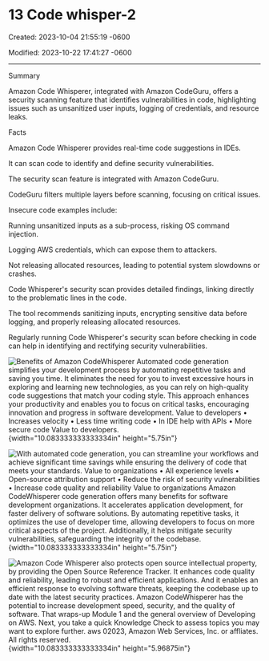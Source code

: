 # 13 Code whisper-2 

Created: 2023-10-04 21:55:19 -0600

Modified: 2023-10-22 17:41:27 -0600

---

Summary

Amazon Code Whisperer, integrated with Amazon CodeGuru, offers a security scanning feature that identifies vulnerabilities in code, highlighting issues such as unsanitized user inputs, logging of credentials, and resource leaks.



Facts

Amazon Code Whisperer provides real-time code suggestions in IDEs.

It can scan code to identify and define security vulnerabilities.

The security scan feature is integrated with Amazon CodeGuru.

CodeGuru filters multiple layers before scanning, focusing on critical issues.

Insecure code examples include:

Running unsanitized inputs as a sub-process, risking OS command injection.



Logging AWS credentials, which can expose them to attackers.

Not releasing allocated resources, leading to potential system slowdowns or crashes.



Code Whisperer's security scan provides detailed findings, linking directly to the problematic lines in the code.



The tool recommends sanitizing inputs, encrypting sensitive data before logging, and properly releasing allocated resources.



Regularly running Code Whisperer's security scan before checking in code can help in identifying and rectifying security vulnerabilities.



![Benefits of Amazon CodeWhisperer Automated code generation simplifies your development process by automating repetitive tasks and saving you time. It eliminates the need for you to invest excessive hours in exploring and learning new technologies, as you can rely on high-quality code suggestions that match your coding style. This approach enhances your productivity and enables you to focus on critical tasks, encouraging innovation and progress in software development. Value to developers • Increases velocity • Less time writing code • In IDE help with APIs • More secure code Value to developers. ](../../../media/AWS-DevOps-Module-3-13-Code-whisper-2-image1.png){width="10.083333333333334in" height="5.75in"}



![With automated code generation, you can streamline your workflows and achieve significant time savings while ensuring the delivery of code that meets your standards. Value to organizations • All experience levels • Open-source attribution support • Reduce the risk of security vulnerabilities • Increase code quality and reliability Value to organizations Amazon CodeWhisperer code generation offers many benefits for software development organizations. It accelerates application development, for faster delivery of software solutions. By automating repetitive tasks, it optimizes the use of developer time, allowing developers to focus on more critical aspects of the project. Additionally, it helps mitigate security vulnerabilities, safeguarding the integrity of the codebase. ](../../../media/AWS-DevOps-Module-3-13-Code-whisper-2-image2.png){width="10.083333333333334in" height="5.75in"}



![Amazon Code Whisperer also protects open source intellectual property, by providing the Open Source Reference Tracker. It enhances code quality and reliability, leading to robust and efficient applications. And it enables an efficient response to evolving software threats, keeping the codebase up to date with the latest security practices. Amazon CodeWhisperer has the potential to increase development speed, security, and the quality of software. That wraps-up Module 1 and the general overview of Developing on AWS. Next, you take a quick Knowledge Check to assess topics you may want to explore further. aws 02023, Amazon Web Services, Inc. or affliates. All rights reserved. ](../../../media/AWS-DevOps-Module-3-13-Code-whisper-2-image3.png){width="10.083333333333334in" height="5.96875in"}






